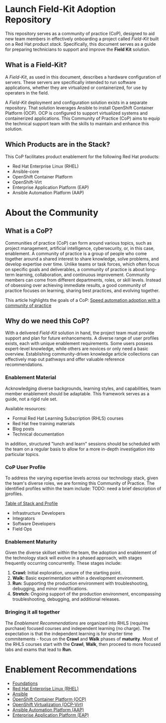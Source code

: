 # Launch Field-Kit Adoption Repository

This repository serves as a community of practice (CoP), designed to aid new team members in effectively onboarding a project called *Field-Kit* built on a Red Hat product *stack*.  Specifically, this document serves as a guide for preparing technicians to support and improve the **Field Kit** solution.

## What is a Field-Kit?

A *Field-Kit*, as used in this document, describes a hardware configuration of servers. These servers are specifically intended to run software applications, whether they are virtualized or containerized, for use by operaters in the field.

A *Field-Kit* deployment and configuration solution exists in a separate repository.  That solution leverages Ansible to install OpenShift Container Platform (OCP).   OCP is configured to support virtualized systems and containerized applications. This Community of Practice (CoP) aims to equip the technical support team with the skills to maintain and enhance this solution.

## Which Products are in the Stack?

This CoP facilitates product enablement for the following Red Hat products:

* Red Hat Enterprise Linux (RHEL)
* Ansible-core  
* OpenShift Container Platform  
* OpenShift-Virt
* Enterprise Application Platform (EAP)
* Ansible Automation Platform (AAP)

# About the Community

## What is a CoP?

Communities of practice (CoP) can form around various topics, such as project management, artificial intelligence, cybersecurity, or, in this case, enablement. A community of practice is a group of people who come together around a shared interest to share knowledge, solve problems, and develop expertise over time. Unlike teams or task forces, which often focus on specific goals and deliverables, a community of practice is about long-term learning, collaboration, and continuous improvement. Community members can come from different departments, roles, or skill levels. Instead of obsessing over achieving immediate results, a good community of practice focuses on learning, sharing best practices, and evolving together.     

This article highlights the goals of a CoP: [Speed automation adoption with a community of practice](https://www.redhat.com/rhdc/managed-files/ma-automation-community-of-practice-ebook-1698261kvm-202502-en.pdf)

## Why do we need this CoP?

With a delivered *Field-Kit* solution in hand, the project team must provide support and plan for future enhancements. A diverse range of user profiles exists, each with unique enablement requirements. Some users possess expert-level knowledge, while others are novices or only need a basic overview.  Establishing community-driven knowledge article collections can effectively map out pathways and offer valuable reference recommendations.

### Enablement Material

Acknowledging diverse backgrounds, learning styles, and capabilities, team member enablement should be adaptable. This framework serves as a guide, not a rigid rule set.

Available resources:

* Formal Red Hat Learning Subscription (RHLS) courses  
* Red Hat free training materials  
* Blog posts  
* Technical documentation

In addition, structured "lunch and learn" sessions should be scheduled with the team on a regular basis to allow for a more in-depth investigation into particular topics.

### CoP User Profile

To address the varying expertise levels across our technology stack, given the team's diverse roles, we are forming this Community of Practice. The identified profiles within the team include:   TODO:  need a brief description of jprofiles.

[Table of Stack and Profile](./tableStackProfile.pdf "table 1")

* Infrastructure Developers   
* Integrators  
* Software Developers  
* Field Ops

### Enablement Maturity

Given the diverse skillset within the team, the adoption and enablement of the technology stack will evolve in a phased approach, with stages frequently occurring concurrently. These stages include:

1. **Crawl:** Initial exploration, unsure of the starting point.  
2. **Walk:** Basic experimentation within a development environment.  
3. **Run:** Supporting the production environment with troubleshooting, debugging, and minor modifications.    
4. **Stretch:** Ongoing support of the production environment, encompassing troubleshooting, debugging, and additional releases.

### Bringing it all together
The *Enablement Recommendations* are organized into RHLS (requires purchase) focused courses and independent learning (no charge).   The expectation is that the independent learning is for shorter time commitements - focus on the **Crawl** and **Walk** phases of **maturity**.  Most of the RHLS courses start with the **Crawl**, **Walk**, then proceed to more focused labs and exams that lead to **Run**.

# Enablement Recommendations

* [Foundations](./foundations.md)
* [Red Hat Enterprise Linux (RHEL)](./rhel.md)
* [Ansible](./ansible.md)
* [OpenShift Container Platform (OCP)](./ocp.md)
* [OpenShift Virtualization (OCP-Virt)](./ocp-virt.md)
* [Ansible Automation Platform (AAP)](./aap.md)
* [Enterprise Application Platform (EAP)](./eap.md)

